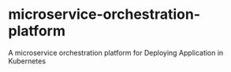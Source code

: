 # microservice-orchestration-platform
A microservice orchestration platform for Deploying Application in Kubernetes
